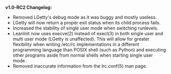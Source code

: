 **v1.0-RC2 Changelog:**
* Removed LGetty's debug mode as it was buggy and mostly useless.
* LGetty will now return a proper exit status when its child process fails.
* Increased the stability of single user mode when switching runlevels.
* LeanInit now uses execve(2) instead of execl(3) in both single user and multi user mode (LGetty is unaffected). This will allow for greater flexibility when writing /etc/rc implementations in a different programming language than POSIX shell (such as Python) and executing other programs aside from normal shells when starting single user mode.
* Removed inaccurate information from the lrc.conf(5) man page.
